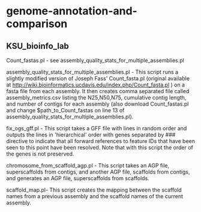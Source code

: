 genome-annotation-and-comparison
================================

KSU_bioinfo_lab
---------------

Count_fastas.pl - see assembly_quality_stats_for_multiple_assemblies.pl

assembly_quality_stats_for_multiple_assemblies.pl - This script runs a slightly modified version of Joseph Fass' Count_fasta.pl (original available at http://wiki.bioinformatics.ucdavis.edu/index.php/Count_fasta.pl ) on a fasta file from each assembly. It then creates comma separated file called assembly_metrics.csv listing the N25,N50,N75, cumulative contig length, and number of contigs for each assembly (also download Count_fastas.pl and change $path_to_Count_fastas on line 13 of assembly_quality_stats_for_multiple_assemblies.pl).

fix_ogs_gff.pl - This script takes a GFF file with lines in random order and outputs the lines in 'hierarchical' order with genes separated by ### directive to indicate that all forward references to feature IDs that have been seen to this point have been resolved. Note that with this script the order of the genes is not preserved.

chromosome_from_scaffold_agp.pl - This script takes an AGP file, superscaffolds from contigs, and another AGP file, scaffolds from contigs, and generates an AGP file, superscaffolds from scaffolds.

scaffold_map.pl- This script creates the mapping between the scaffold names from a previous assembly and the scaffold names of the current assembly.
